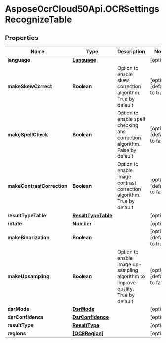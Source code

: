 # AsposeOcrCloud50Api.OCRSettingsRecognizeTable

## Properties

Name | Type | Description | Notes
------------ | ------------- | ------------- | -------------
**language** | [**Language**](Language.md) |  | [optional] 
**makeSkewCorrect** | **Boolean** | Option to enable skew correction algorithm. True by default | [optional] [default to true]
**makeSpellCheck** | **Boolean** | Option to enable spell checking and correction algorithm. False by default | [optional] [default to false]
**makeContrastCorrection** | **Boolean** | Option to enable image contrast correction algorithm. True by default | [optional] [default to false]
**resultTypeTable** | [**ResultTypeTable**](ResultTypeTable.md) |  | [optional] 
**rotate** | **Number** |  | [optional] 
**makeBinarization** | **Boolean** |  | [optional] [default to true]
**makeUpsampling** | **Boolean** | Option to enable image up-sampling algorithm to improve quality. True by default | [optional] [default to false]
**dsrMode** | [**DsrMode**](DsrMode.md) |  | [optional] 
**dsrConfidence** | [**DsrConfidence**](DsrConfidence.md) |  | [optional] 
**resultType** | [**ResultType**](ResultType.md) |  | [optional] 
**regions** | [**[OCRRegion]**](OCRRegion.md) |  | [optional] 


